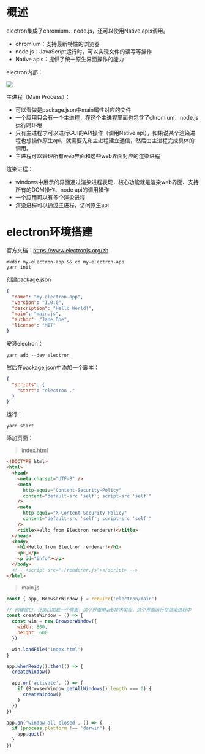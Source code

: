 # 概述

electron集成了chromium、node.js，还可以使用Native apis调用。

- chromium：支持最新特性的浏览器
- node.js：JavaScript运行时，可以实现文件的读写等操作
- Native apis：提供了统一原生界面操作的能力

electron内部：

![](https://guiwanzhyq.oss-cn-hangzhou.aliyuncs.com/hc/img/20240819/53e6aac9-84fd-4dfb-af7f-c82ad8a2f34c.png)

主进程（Main Process）：

- 可以看做是package.json中main属性对应的文件
- 一个应用只会有一个主进程，在这个主进程里面也包含了chromium、node.js运行时环境
- 只有主进程才可以进行GUI的API操作（调用Native api），如果说某个渲染进程也想操作原生api，就需要先和主进程建立通信，然后由主进程完成具体的调用。
- 主进程可以管理所有web界面和这些web界面对应的渲染进程

渲染进程：

- windows中展示的界面通过渲染进程表现，核心功能就是渲染web界面、支持所有的DOM操作、node api的调用操作
- 一个应用可以有多个渲染进程
- 渲染进程可以通过主进程，访问原生api

# electron环境搭建

官方文档：https://www.electronjs.org/zh

```shell
mkdir my-electron-app && cd my-electron-app
yarn init
```

创建package.json

```json
{
  "name": "my-electron-app",
  "version": "1.0.0",
  "description": "Hello World!",
  "main": "main.js",
  "author": "Jane Doe",
  "license": "MIT"
}
```

安装electron：

```shell
yarn add --dev electron
```

然后在package.json中添加一个脚本：

```json
{
  "scripts": {
    "start": "electron ."
  }
}
```

运行：

```shell
yarn start
```

添加页面：

> index.html

```html
<!DOCTYPE html>
<html>
  <head>
    <meta charset="UTF-8" />
    <meta
      http-equiv="Content-Security-Policy"
      content="default-src 'self'; script-src 'self'"
    />
    <meta
      http-equiv="X-Content-Security-Policy"
      content="default-src 'self'; script-src 'self'"
    />
    <title>Hello from Electron renderer!</title>
  </head>
  <body>
    <h1>Hello from Electron renderer!</h1>
    <p>👋</p>
    <p id="info"></p>
  </body>
  <!-- <script src="./renderer.js"></script> -->
</html>
```

> main.js

```javascript
const { app, BrowserWindow } = require('electron/main')

// 创建窗口，让窗口加载一个界面，这个界面用web技术实现，这个界面运行在渲染进程中
const createWindow = () => {
  const win = new BrowserWindow({
    width: 800,
    height: 600
  })

  win.loadFile('index.html')
}

app.whenReady().then(() => {
  createWindow()

  app.on('activate', () => {
    if (BrowserWindow.getAllWindows().length === 0) {
      createWindow()
    }
  })
})

app.on('window-all-closed', () => {
  if (process.platform !== 'darwin') {
    app.quit()
  }
})
```

